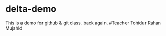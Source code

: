 # delta-demo
This is a demo for github &amp; git class.
back again.
#Teacher 
Tohidur Rahan 
Mujahid

